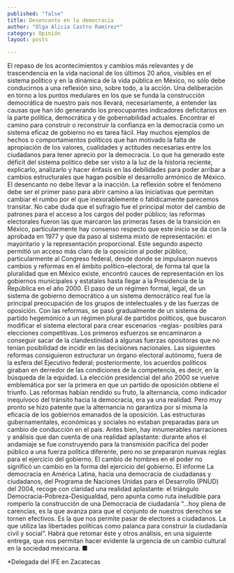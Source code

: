 ```yaml
---
published: "false"
title: Desencanto en la democracia
author: "Olga Alicia Castro Ramírez*"
category: Opinión
layout: posts

---
```


El repaso de los acontecimientos y cambios más relevantes y de trascendencia en la vida nacional de los últimos 20 años, visibles en el sistema político y en la dinámica de la vida pública en México, no sólo debe conducirnos a una reflexión sino, sobre todo, a la acción. Una deliberación en torno a los puntos medulares en los que se funda la construcción democrática de nuestro país nos llevará, necesariamente, a entender las causas que han ido generando los preocupantes indicadores deficitarios en la parte política, democrática y de gobernabilidad actuales.
Encontrar el camino para construir o reconstruir la confianza en la democracia como un sistema eficaz de gobierno no es tarea fácil. Hay muchos ejemplos de hechos o comportamientos políticos que han motivado la falta de apropiación de los valores, cualidades y actitudes necesarias entre los ciudadanos para tener aprecio por la democracia. Lo que ha generado este déficit del sistema político debe ser visto a la luz de la historia reciente, explicarlo, analizarlo y hacer énfasis en las debilidades para poder arribar a cambios estructurales que hagan posible el desarrollo armónico de México. El desencanto no debe llevar a la inacción. La reflexión sobre el fenómeno debe ser el primer paso para abrir camino a las iniciativas que permitan cambiar el rumbo por el que inexorablemente o fatídicamente parecemos transitar. 
No cabe duda que el sufragio fue el principal motor del cambio de patrones para el acceso a los cargos del poder público; las reformas electorales fueron las que marcaron las primeras fases de la transición en México, particularmente hay consenso respecto que este inicio se da con la aprobada en 1977 y que da paso al sistema mixto de representación: el mayoritario y la representación proporcional. Este segundo aspecto permitió un acceso más claro de la oposición al poder público, particularmente al Congreso federal, desde donde se impulsaron nuevos cambios y reformas en el ámbito político–electoral, de forma tal que la pluralidad que en México existe, encontró cauces de representación en los gobiernos municipales y estatales hasta llegar a la Presidencia de la República en el año 2000.
El paso de un régimen formal, legal, de un sistema de gobierno democrático a un sistema democrático real fue la principal preocupación de los grupos de intelectuales y de las fuerzas de oposición. Con las reformas, se pasó gradualmente de un sistema de partido hegemónico a un régimen plural de partidos políticos, que buscaron modificar el sistema electoral para crear escenarios -reglas- posibles para elecciones competitivas. Los primeros esfuerzos se encaminaron a conseguir sacar de la clandestinidad a algunas fuerzas opositoras que no tenían posibilidad de incidir en las decisiones nacionales. Las siguientes reformas consiguieron estructurar un órgano electoral autónomo, fuera de la esfera del Ejecutivo federal; posteriormente, los acuerdos políticos giraban en derredor de las condiciones de la competencia, es decir, en la búsqueda de la equidad. 
La elección presidencial del año 2000 se vuelve emblemática por ser la primera en que un partido de oposición obtiene el triunfo. Las reformas habían rendido su fruto, la alternancia, como indicador inequívoco del tránsito hacia la democracia, era ya una realidad. Pero muy pronto se hizo patente que la alternancia no garantiza por sí misma la eficacia de los gobiernos emanados de la oposición. Las estructuras gubernamentales, económicas y sociales no estaban preparadas para un cambio de conducción en el país. Antes bien, hay innumerables narraciones y análisis que dan cuenta de una realidad aplastante: durante años el andamiaje se fue construyendo para la transmisión pacífica del poder público a una fuerza política diferente, pero no se prepararon nuevas reglas para el ejercicio del gobierno. El cambio de hombres en el poder no significó un cambio en la forma del ejercicio del gobierno. 
El informe La democracia en América Latina, hacia una democracia de ciudadanas y ciudadanos, del Programa de Naciones Unidas para el Desarrollo (PNUD) del 2004, recoge con claridad una realidad aplastante: el triángulo Democracia-Pobreza-Desigualdad, pero apunta como ruta ineludible para romperlo la construcción de una Democracia de ciudadanía “…hoy plena de carencias, es la que avanza para que el conjunto de nuestros derechos se tornen efectivos. Es la que nos permite pasar de electores a ciudadanos. La que utiliza las libertades políticas como palanca para construir la ciudadanía civil y social”. 
Habrá que retomar éste y otros análisis, en una siguiente entrega, que nos permitan hacer evidente la urgencia de un cambio cultural en la sociedad mexicana. ■

*Delegada del IFE en Zacatecas
